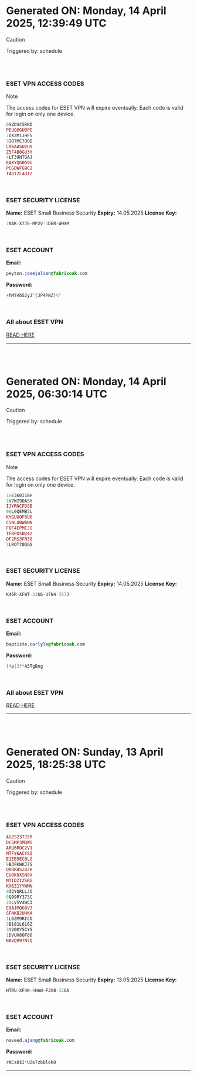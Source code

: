 # Generated ON: Monday, 14 April 2025, 12:39:49 UTC

> [!CAUTION]
> Triggered by: schedule

<br><br>

### ESET VPN ACCESS CODES

> [!NOTE]
> The access codes for ESET VPN will expire eventually.
> Each code is valid for login on only one device.

```ruby
0SZDSC5RKD
PEUQOGU0PE
7DX2M1JHF5
3I87MC7O0D
L96AA5UZUY
Z5F4B0GU3Y
4LT39NTGAJ
EAXYQG0G9U
PCGOWFG9C2
TAGTZL4UIZ
```

<br>

### ESET SECURITY LICENSE

**Name:** ESET Small Business Security
**Expiry:** 14.05.2025
**License Key:**

```POV-Ray SDL
7NAK-X77E-MP2V-3DER-WHXM
```

<br>

### ESET ACCOUNT

**Email:**

```CSS
peyton.josejulian@fabricoak.com
```

**Password:**

```POV-Ray SDL
+hMTeb52yJ^{JP4PNZ}%"
```

<br>

### All about ESET VPN

[READ HERE](https://t.me/F_NiREvil/2113)

---

<br><br>

# Generated ON: Monday, 14 April 2025, 06:30:14 UTC

> [!CAUTION]
> Triggered by: schedule

<br><br>

### ESET VPN ACCESS CODES

> [!NOTE]
> The access codes for ESET VPN will expire eventually.
> Each code is valid for login on only one device.

```ruby
16E360I1BH
1V7WZ9DASY
IJYRNCFDSB
98L0QEMB5L
KYGUUOF8U6
C5NL8BWANN
FQF4EPMEJO
TFBPO5NV42
OF2RS3FN30
3LROT70QG5
```

<br>

### ESET SECURITY LICENSE

**Name:** ESET Small Business Security
**Expiry:** 14.05.2025
**License Key:**

```POV-Ray SDL
K45R-XFWT-32K6-U7N4-357J
```

<br>

### ESET ACCOUNT

**Email:**

```CSS
baptiste.carlyle@fabricoak.com
```

**Password:**

```POV-Ray SDL
{4p|3?*A3TgBng
```

<br>

### All about ESET VPN

[READ HERE](https://t.me/F_NiREvil/2113)

---

<br><br>

# Generated ON: Sunday, 13 April 2025, 18:25:38 UTC

> [!CAUTION]
> Triggered by: schedule

<br><br>

### ESET VPN ACCESS CODES

```ruby
AU2S23TJ5R
DCSMP3MQWO
ARU6ROC2V1
MTFY6ACYSI
E1EB5EC8LG
9B3FKWKJ7S
QKBR4SZ4ZB
EUOK0XSN8X
NTIDZIZSRG
KX6Z1YYWMN
9I2YQRLLJO
0Q99RY373C
20LV5V4WCI
E9AIMQG0V3
SFNKB2UHKA
1L6ZM9RICD
3B181L616Z
3Y20KY5CYS
1DVUH8OF80
BBVQ997N7Q
```

<br>

### ESET SECURITY LICENSE

**Name:** ESET Small Business Security
**Expiry:** 13.05.2025
**License Key:**

```POV-Ray SDL
HTRU-XF4K-9HAW-FJX8-32GA
```

<br>

### ESET ACCOUNT

**Email:**

```CSS
naveed.ajang@fabricoak.com
```

**Password:**

```POV-Ray SDL
rACsD$I*UZo7zbBlokO
```

---
